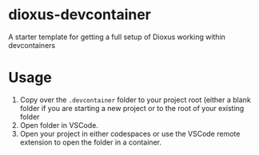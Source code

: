 # dioxus-devcontainer
A starter template for getting a full setup of Dioxus working within devcontainers

# Usage

1. Copy over the `.devcontainer` folder to your project root (either a blank folder if you are starting a new project or to the root of your existing folder
2. Open folder in VSCode.
3. Open your project in either codespaces or use the VSCode remote extension to open the folder in a container.
